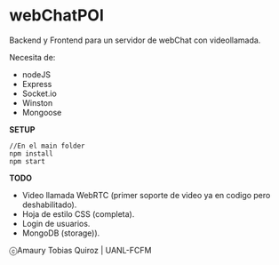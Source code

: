 # webChatPOI
Backend y Frontend para un servidor de webChat con videollamada.

Necesita de:
* nodeJS
* Express
* Socket.io
* Winston
* Mongoose

**SETUP**

```[javascript]
//En el main folder
npm install
npm start
```


**TODO**

* Video llamada WebRTC (primer soporte de video ya en codigo pero deshabilitado).
* Hoja de estilo CSS (completa). 
* Login de usuarios.
* MongoDB (storage)).

ⓒAmaury Tobias Quiroz | UANL-FCFM